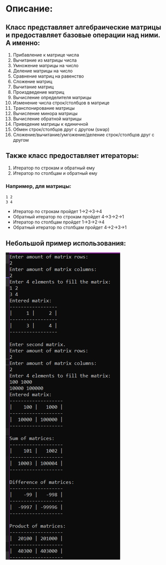 # Описание:
## Класс представляет алгебраические матрицы и предоставляет базовые операции над ними. А именно:
1. Прибавление к матрице числа
1. Вычитание из матрицы числа
1. Умножение матрицы на число
1. Деление матрицы на число
1. Сравнение матриц на равенство
1. Сложение матриц
1. Вычитание матриц
1. Произдведение матриц
1. Вычисление определителя матрицы
1. Изменение числа строк/столбцов в матрице
1. Транспонирование матрицы
1. Вычисление минора матрицы
1. Вычисление обратной матрицы
1. Приведение матрицы к единичной
1. Обмен строк/столбцов друг с другом (swap)
1. Сложение/вычитание/умгожение/деление строк/столбцов друг с другом
## Также класс предоставляет итераторы:
1. Итератор по строкам и обратный ему
1. Итератор по столбцам и обратный ему
### Например, для матрицы:
```
1 2
3 4
```
- Итератор по строкам пройдет 1->2->3->4
- Обратный итератор по строкам пройдет 4->3->2->1
- Итератор по столбцам пройдет 1->3->2->4
- Обратный итератор по столбцам пройдет 4->2->3->1
## Небольшой пример использования:
![Пример использования класса Matirx (См. файл MatrixExample.jpg)](/MatrixExample.jpg)
